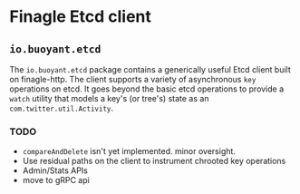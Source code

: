 # Finagle Etcd client #

## `io.buoyant.etcd` ##

The `io.buoyant.etcd` package contains a generically useful Etcd
client built on finagle-http. The client supports a variety of
asynchronous `key` operations on etcd.  It goes beyond the basic etcd
operations to provide a `watch` utility that models a key's (or
tree's) state as an `com.twitter.util.Activity`.

### TODO ###

- `compareAndDelete` isn't yet implemented.  minor oversight.
- Use residual paths on the client to instrument chrooted key
operations
- Admin/Stats APIs
- move to gRPC api
